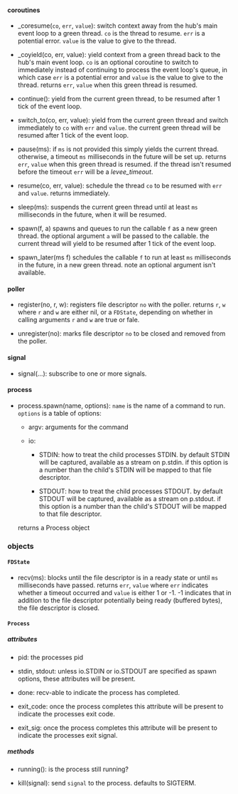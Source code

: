 

#### coroutines

* \_coresume(`co`, `err`, `value`):
  switch context away from the hub's main event loop to a green thread. `co` is
  the thread to resume. `err` is a potential error. `value` is the value to
  give to the thread.

* \_coyield(co, err, value):
  yield context from a green thread back to the hub's main event loop. `co` is
  an optional coroutine to switch to immediately instead of continuing to
  process the event loop's queue, in which case `err` is a potential error and
  `value` is the value to give to the thread. returns `err`, `value` when this
  green thread is resumed.

* continue():
  yield from the current green thread, to be resumed after 1 tick of the event
  loop.

* switch_to(co, err, value):
  yield from the current green thread and switch immediately to `co` with `err`
  and `value`. the current green thread will be resumed after 1 tick of the
  event loop.

* pause(ms):
  if `ms` is not provided this simply yields the current thread. otherwise, a
  timeout `ms` milliseconds in the future will be set up.  returns `err`,
  `value` when this green thread is resumed.  if the thread isn't resumed
  before the timeout `err` will be a *levee_timeout*.

* resume(co, err, value):
  schedule the thread `co` to be resumed with `err` and `value`. returns
  immediately.

* sleep(ms):
  suspends the current green thread until at least `ms` milliseconds in the
  future, when it will be resumed.

* spawn(f, a)
  spawns and queues to run the callable `f` as a new green thread. the optional
  argument `a` will be passed to the callable. the current thread will yield to
  be resumed after 1 tick of the event loop.

* spawn_later(ms f)
  schedules the callable `f` to run at least `ms` milliseconds in the future,
  in a new green thread. note an optional argument isn't available.

#### poller

* register(no, r, w):
  registers file descriptor `no` with the poller. returns `r`, `w` where `r`
  and `w` are either nil, or a `FDState`, depending on whether in calling
  arguments `r` and `w` are true or fale.

* unregister(no):
  marks file descriptor `no` to be closed and removed from the poller.

#### signal

* signal(...):
  subscribe to one or more signals.

#### process

* process.spawn(name, options):
  `name` is the name of a command to run. `options` is a table of options:

    * argv:
      arguments for the command

    * io:

      - STDIN:
        how to treat the child processes STDIN. by default STDIN will be
        captured, available as a stream on p.stdin. if this option is a number
        than the child's STDIN will be mapped to that file descriptor.

      - STDOUT:
        how to treat the child processes STDOUT. by default STDOUT will be
        captured, available as a stream on p.stdout. if this option is a number
        than the child's STDOUT will be mapped to that file descriptor.

  returns a Process object

### objects

#### `FDState`

* recv(ms):
  blocks until the file descriptor is in a ready state or until `ms`
  milliseconds have passed. returns `err`, `value` where `err` indicates
  whether a timeout occurred and `value` is either 1 or -1. -1 indicates that
  in addition to the file descriptor potentially being ready (buffered bytes),
  the file descriptor is closed.

#### `Process`

##### attributes

* pid:
  the processes pid

* stdin, stdout:
  unless io.STDIN or io.STDOUT are specified as spawn options, these attributes
  will be present.

* done: recv-able to indicate the process has completed.

* exit_code:
  once the process completes this attribute will be present to indicate the
  processes exit code.

* exit_sig:
  once the process completes this attribute will be present to indicate the
  processes exit signal.

##### methods

* running():
  is the process still running?

* kill(signal):
  send `signal` to the process. defaults to SIGTERM.

